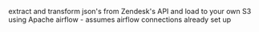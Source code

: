 extract and transform json's from Zendesk's API and load to your own S3 using Apache airflow - assumes airflow connections already set up
